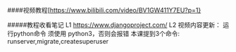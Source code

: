 ####视频教程[https://www.bilibili.com/video/BV1GW411Y7EU?p=1}

#####教程收看笔记
L1 https://www.djangoproject.com/
L2 视频内容更新：
运行python命令
须使用 python3，否则会报错
本课提到3个命令: runserver,migrate,createsuperuser

